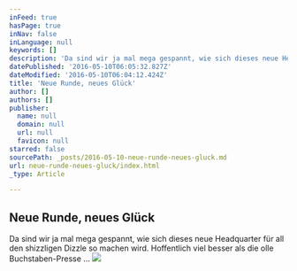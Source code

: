 ```yaml
---
inFeed: true
hasPage: true
inNav: false
inLanguage: null
keywords: []
description: 'Da sind wir ja mal mega gespannt, wie sich dieses neue Headquarter für all den shizzligen Dizzle so machen wird. Hoffentlich viel besser als die olle Buchstaben-Presse ...'
datePublished: '2016-05-10T06:05:32.827Z'
dateModified: '2016-05-10T06:04:12.424Z'
title: 'Neue Runde, neues Glück'
author: []
authors: []
publisher:
  name: null
  domain: null
  url: null
  favicon: null
starred: false
sourcePath: _posts/2016-05-10-neue-runde-neues-gluck.md
url: neue-runde-neues-gluck/index.html
_type: Article

---
```

## Neue Runde, neues Glück

Da sind wir ja mal mega gespannt, wie sich dieses neue Headquarter für all den shizzligen Dizzle so machen wird. Hoffentlich viel besser als die olle Buchstaben-Presse ...
![](https://the-grid-user-content.s3-us-west-2.amazonaws.com/d524010b-d82d-403b-b984-4c296586a477.jpg)